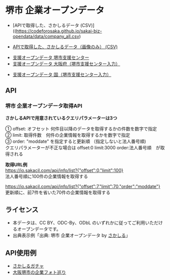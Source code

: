 # 堺市 企業オープンデータ

- [APIで取得した、さかしるデータ (CSV)]((https://codeforosaka.github.io/sakai-biz-opendata/data/company_all.csv)
<!--  [(JSON)](https://codeforosaka.github.io/sakai-biz-opendata/data/company_all.json)
-  [(CBOR)](https://codeforosaka.github.io/sakai-biz-opendata/data/company_all.cbor) -->
- [APIで取得した、さかしるデータ（画像のみ） (CSV)](https://codeforosaka.github.io/sakai-biz-opendata/data/company_images.csv)
<!--   [(JSON)](https://codeforosaka.github.io/sakai-biz-opendata/data/company_images.json)
-   [(CBOR)](https://codeforosaka.github.io/sakai-biz-opendata/data/company_images.cbor) *CSV 店舗・事務所情報はJSON形式の文字列 -->
- [支援オープンデータ 堺市支援センター](https://io.sakacil.com/opendata/support.csv)
- [支援オープンデータ 大阪府（堺市支援センター入力）](https://io.sakacil.com/opendata/support_osaka.csv)
<!--  じばしんから削除要望あったため削除 2024/1/29　岡部 -->
- [支援オープンデータ 国（堺市支援センター入力）](https://io.sakacil.com/opendata/support_japan.csv)
<!--  じばしんから削除要望あったため削除 2024/1/29　岡部 -->

## API

### 堺市 企業オープンデータ取得API
<!--  クエリパラメーター説明を追加 2024/1/29　岡部 -->
**さかしるAPIで用意されているクエリパラメーターは3つ**  
  
① offset: オフセット 何件目以降のデータを取得するかの件数を数字で指定  
② limit: 取得件数　何件の企業情報を取得するかを数字で指定  
③ order: "moddate" を指定すると更新順 （指定しないと法人番号順)  
クエリパラメーターが不正な場合は offset:0 limit:3000 order:法人番号順　が取得される  
  
**取得URL例**  
https://io.sakacil.com/api/info/list?{"offset":0,"limit":100}  
法人番号順に100件の企業情報を取得する  
  
https://io.sakacil.com/api/info/list?{"offset":7,"limit":70,"order":"moddate"}  
更新順に、前7件を省いた70件の企業情報を取得する  
  
## ライセンス

- 本データは、CC BY、ODC-By、ODbL のいずれかに従ってご利用いただけるオープンデータです。
- 出典表示例「出典: 堺市 企業オープンデータ by [さかしる](https://sakacil.com/)」

## API使用例

- [さかしるガチャ](https://codeforosaka.github.io/sakai-biz-opendata-sample-app/)
- [大阪堺市の企業フォト巡り](https://code4fukui.github.io/bizmegly/sakai.html)
